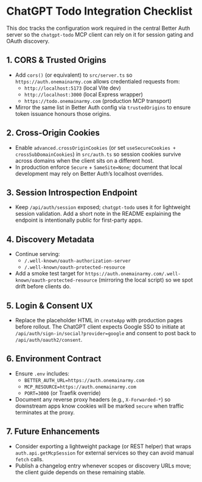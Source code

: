 # ChatGPT Todo Integration Checklist

This doc tracks the configuration work required in the central Better Auth server so the `chatgpt-todo` MCP client can rely on it for session gating and OAuth discovery.

## 1. CORS & Trusted Origins
- Add `cors()` (or equivalent) to `src/server.ts` so `https://auth.onemainarmy.com` allows credentialed requests from:
  - `http://localhost:5173` (local Vite dev)
  - `http://localhost:3000` (local Express wrapper)
  - `https://todo.onemainarmy.com` (production MCP transport)
- Mirror the same list in Better Auth config via `trustedOrigins` to ensure token issuance honours those origins.

## 2. Cross-Origin Cookies
- Enable `advanced.crossOriginCookies` (or set `useSecureCookies + crossSubDomainCookies`) in `src/auth.ts` so session cookies survive across domains when the client sits on a different host.
- In production enforce `Secure` + `SameSite=None`; document that local development may rely on Better Auth’s localhost overrides.

## 3. Session Introspection Endpoint
- Keep `/api/auth/session` exposed; `chatgpt-todo` uses it for lightweight session validation. Add a short note in the README explaining the endpoint is intentionally public for first-party apps.

## 4. Discovery Metadata
- Continue serving:
  - `/.well-known/oauth-authorization-server`
  - `/.well-known/oauth-protected-resource`
- Add a smoke test target for `https://auth.onemainarmy.com/.well-known/oauth-protected-resource` (mirroring the local script) so we spot drift before clients do.

## 5. Login & Consent UX
- Replace the placeholder HTML in `createApp` with production pages before rollout. The ChatGPT client expects Google SSO to initiate at `/api/auth/sign-in/social?provider=google` and consent to post back to `/api/auth/oauth2/consent`.

## 6. Environment Contract
- Ensure `.env` includes:
  - `BETTER_AUTH_URL=https://auth.onemainarmy.com`
  - `MCP_RESOURCE=https://auth.onemainarmy.com`
  - `PORT=3000` (or Traefik override)
- Document any reverse proxy headers (e.g., `X-Forwarded-*`) so downstream apps know cookies will be marked `secure` when traffic terminates at the proxy.

## 7. Future Enhancements
- Consider exporting a lightweight package (or REST helper) that wraps `auth.api.getMcpSession` for external services so they can avoid manual `fetch` calls.
- Publish a changelog entry whenever scopes or discovery URLs move; the client guide depends on these remaining stable.

